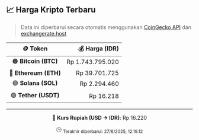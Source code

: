 

<!-- HARGA_KRIPTO -->
## 📈 Harga Kripto Terbaru

> Data ini diperbarui secara otomatis menggunakan [CoinGecko API](https://www.coingecko.com/) dan [exchangerate.host](https://exchangerate.host/)

<div align="center">

| 🪙 Token | 💰 Harga (IDR) |
|:------:|---------------:|
| 🟠 **Bitcoin (BTC)**   | Rp 1.743.795.020 |
| 🔵 **Ethereum (ETH)**  | Rp 39.701.725 |
| 🟣 **Solana (SOL)**    | Rp 2.294.460 |
| 🟢 **Tether (USDT)**   | Rp 16.218 |

---

💱 **Kurs Rupiah (USD → IDR)**: Rp 16.220

🕒 <sub>Terakhir diperbarui: 27/6/2025, 12.19.12</sub>

</div>
<!-- /HARGA_KRIPTO -->